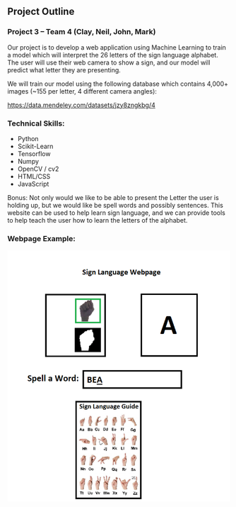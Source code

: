 ## Project Outline

### Project 3 – Team 4 (Clay, Neil, John, Mark)

Our project is to develop a web application using Machine Learning to train a model which will interpret the 26 letters of the sign language alphabet.  The user will use their web camera to show a sign, and our model will predict what letter they are presenting.

We will train our model using the following database which contains 4,000+ images (~155 per letter, 4 different camera angles):

https://data.mendeley.com/datasets/jzy8zngkbg/4

### Technical Skills:

*	Python
*	Scikit-Learn
*	Tensorflow
*	Numpy
*	OpenCV / cv2
*	HTML/CSS
*	JavaScript

Bonus: Not only would we like to be able to present the Letter the user is holding up, but we would like be spell words and possibly sentences. This website can be used to help learn sign language, and we can provide tools to help teach the user how to learn the letters of the alphabet. 

### Webpage Example:

![Webpage Example](Images/webexample.png)



